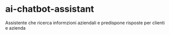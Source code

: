 # ai-chatbot-assistant
Assistente che ricerca informzioni aziendali e predispone risposte per clienti e azienda
